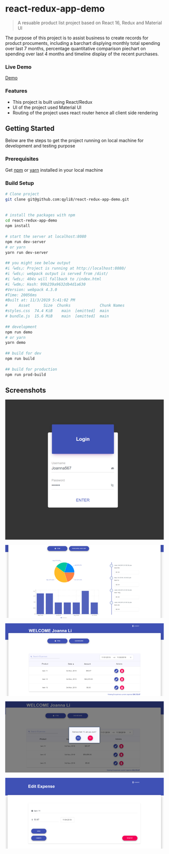 # react-redux-app-demo

> A resuable product list project based on React 16, Redux and Material UI

The purpose of this project is to assist business to create records for product procuments, including a barchart displying monthly total spending over last 7 months, percentage quantitative comparison piechart on spending over last 4 months and timeline display of the recent purchases.

### Live Demo
[Demo](https://react16-buget-app.herokuapp.com)


### Features
- This project is built using React/Redux
- UI of the project used Material UI
- Routing of the project uses react router hence all client side rendering

## Getting Started
Below are the steps to get the project running on local machine for development and testing purpose

### Prerequisites
Get [npm](https://www.npmjs.com/get-npm) or [yarn](https://yarnpkg.com/lang/en/docs/install/#windows-stable) installed in your local machine


### Build Setup

```bash
# Clone project
git clone git@github.com:qyli8/react-redux-app-demo.git


# install the packages with npm
cd react-redux-app-demo
npm install

# start the server at localhost:8080
npm run dev-server
# or yarn
yarn run dev-server

## you might see below output
#i ｢wds｣: Project is running at http://localhost:8080/
#i ｢wds｣: webpack output is served from /dist/
#i ｢wds｣: 404s will fallback to /index.html
#i ｢wdm｣: Hash: 99b239a9632db4d1a630
#Version: webpack 4.3.0
#Time: 20056ms
#Built at: 11/3/2019 5:41:02 PM
#     Asset      Size  Chunks             Chunk Names
#styles.css  74.4 KiB    main  [emitted]  main
# bundle.js  15.6 MiB    main  [emitted]  main

## development
npm run demo
# or yarn
yarn demo

## build for dev
npm run build

## build for production
npm run prod-build
```


## Screenshots

![Screenshot1](screenshots/small/Login.PNG)

![Screenshot2](screenshots/small/Dashboard.PNG)

![Screenshot3](screenshots/small/PurchaseHistory.PNG)

![Screenshot4](screenshots/small/DeletePopup.PNG)

![Screenshot5](screenshots/small/Edit.PNG)

